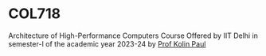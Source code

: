 # COL718
Architecture of High-Performance Computers Course Offered by IIT Delhi in semester-I of the academic year 2023-24 by [Prof Kolin Paul](https://www.cse.iitd.ac.in/~kolin/Kolins_Web_Home/My_Home.html)
